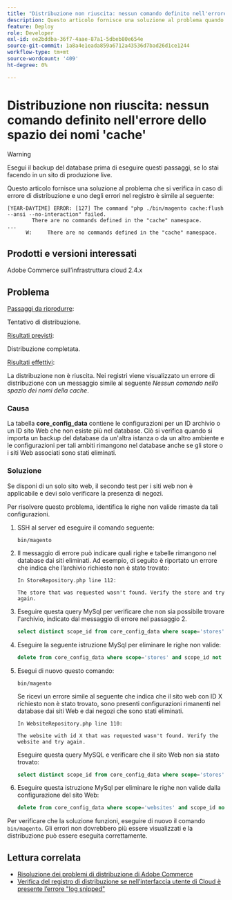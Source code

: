 ```yaml
---
title: "Distribuzione non riuscita: nessun comando definito nell'errore dello spazio dei nomi 'cache'"
description: Questo articolo fornisce una soluzione al problema quando la distribuzione non riesce con il seguente errore **Non sono stati definiti comandi nello spazio dei nomi della cache**.
feature: Deploy
role: Developer
exl-id: ee2bddba-36f7-4aae-87a1-5dbeb80e654e
source-git-commit: 1a8a4e1eada859a6712a43536d7bad26d1ce1244
workflow-type: tm+mt
source-wordcount: '409'
ht-degree: 0%

---
```


# Distribuzione non riuscita: nessun comando definito nell&#39;errore dello spazio dei nomi &#39;cache&#39;

>[!WARNING]
>
>Esegui il backup del database prima di eseguire questi passaggi, se lo stai facendo in un sito di produzione live.

Questo articolo fornisce una soluzione al problema che si verifica in caso di errore di distribuzione e uno degli errori nel registro è simile al seguente:

```
[YEAR-DAYTIME] ERROR: [127] The command "php ./bin/magento cache:flush --ansi --no-interaction" failed.
        There are no commands defined in the "cache" namespace.
...
      W:     There are no commands defined in the "cache" namespace.
```

## Prodotti e versioni interessati

Adobe Commerce sull’infrastruttura cloud 2.4.x

## Problema  

<u>Passaggi da riprodurre</u>:

Tentativo di distribuzione. 

<u>Risultati previsti</u>:

Distribuzione completata.

<u>Risultati effettivi</u>:

La distribuzione non è riuscita. Nei registri viene visualizzato un errore di distribuzione con un messaggio simile al seguente *Nessun comando nello spazio dei nomi della cache*.

### Causa

La tabella **core_config_data** contiene le configurazioni per un ID archivio o un ID sito Web che non esiste più nel database. Ciò si verifica quando si importa un backup del database da un&#39;altra istanza o da un altro ambiente e le configurazioni per tali ambiti rimangono nel database anche se gli store o i siti Web associati sono stati eliminati.

### Soluzione

Se disponi di un solo sito web, il secondo test per i siti web non è applicabile e devi solo verificare la presenza di negozi.

Per risolvere questo problema, identifica le righe non valide rimaste da tali configurazioni.

1. SSH al server ed eseguire il comando seguente:

   `bin/magento`

1. Il messaggio di errore può indicare quali righe e tabelle rimangono nel database dai siti eliminati. Ad esempio, di seguito è riportato un errore che indica che l’archivio richiesto non è stato trovato:

   ```...
   In StoreRepository.php line 112:
   
   The store that was requested wasn't found. Verify the store and try again.
   ```

1. Eseguire questa query MySql per verificare che non sia possibile trovare l&#39;archivio, indicato dal messaggio di errore nel passaggio 2. 

   ```sql
   select distinct scope_id from core_config_data where scope='stores' and scope_id not in (select store_id from store);
   ```

1. Eseguire la seguente istruzione MySql per eliminare le righe non valide: 

   ```sql
   delete from core_config_data where scope='stores' and scope_id not in (select store_id from store); 
   ```

1. Esegui di nuovo questo comando:

   `bin/magento`

   Se ricevi un errore simile al seguente che indica che il sito web con ID X richiesto non è stato trovato, sono presenti configurazioni rimanenti        nel database dai siti Web e dai negozi che sono stati eliminati.

   ```
   In WebsiteRepository.php line 110:
   
   The website with id X that was requested wasn't found. Verify the website and try again.
   ```

   Eseguire questa query MySQL e verificare che il sito Web non sia stato trovato:

   ```sql
   select distinct scope_id from core_config_data where scope='stores' and scope_id not in (select store_id from store);
   ```

1. Eseguire questa istruzione MySql per eliminare le righe non valide dalla configurazione del sito Web:

   ```sql
   delete from core_config_data where scope='websites' and scope_id not in (select website_id from store_website);
   ```

Per verificare che la soluzione funzioni, eseguire di nuovo il comando `bin/magento`. Gli errori non dovrebbero più essere visualizzati e la distribuzione può essere eseguita correttamente.

## Lettura correlata

* [Risoluzione dei problemi di distribuzione di Adobe Commerce](/docs/commerce-knowledge-base/kb/troubleshooting/deployment/magento-deployment-troubleshooter.html)
* [Verifica del registro di distribuzione se nell’interfaccia utente di Cloud è presente l’errore &quot;log snipped&quot;](/docs/commerce-knowledge-base/kb/troubleshooting/miscellaneous/checking-deployment-log-if-the-cloud-ui-shows-log-snipped-error.html)
